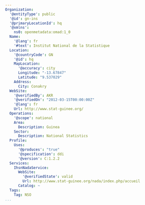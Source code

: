 ```yaml
---
Organization:
  '@entityType': public
  '@id': gn-ins
  '@primaryLocationId': hq
  '@xmlns':
    ns0: openmetadata:omad:1_0
  Name:
    '@lang': fr
    '#text': Institut National de la Statistique
  Location:
    '@countryCode': GN
    '@id': hq
    MapLocation:
      '@accuracy': city
      Longitude: "-13.67847"
      Latitude: "9.537029"
    Address:
      City: Conakry
  WebSite:
    '@verifiedBy': AKR
    '@verifiedOn': "2012-03-15T00:00:00Z"
    '@lang': fr
    Url: http://www.stat-guinee.org/
  Operations:
    '@scope': national
    Area:
      Description: Guinea
    Sector:
      Description: National Statistics
  Profile:
    Uses:
      '@produces': "true"
      '@specification': ddi
      '@version': C:1.2.2
  Services:
    IhsnNadaService:
      WebSite:
        '@verifiedState': valid
        Url: http://www.stat-guinee.org/nada/index.php/accueil
      Catalog: ~
  Tags:
    Tag: NSO
...
```

